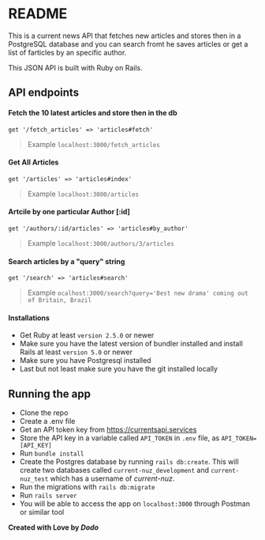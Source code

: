 # README

This is a current news API that fetches new articles and stores then in a PostgreSQL database and you can search fromt he saves articles or get a list of farticles by an specific author.

This JSON API is built with Ruby on Rails.

## API endpoints

#### Fetch the 10 latest articles and store then in the db

`get '/fetch_articles' => 'articles#fetch'`

> Example `localhost:3000/fetch_articles`

#### Get All Articles

`get '/articles' => 'articles#index'`

> Example `localhost:3000/articles`

#### Artcile by one particular Author [:id]

`get '/authors/:id/articles' => 'articles#by_author'`

> Example `localhost:3000/authors/3/articles`

#### Search articles by a "query" string

`get '/search' => 'articles#search'`

> Example `ocalhost:3000/search?query='Best new drama' coming out of Britain, Brazil`

#### Installations

- Get Ruby at least `version 2.5.0` or newer
- Make sure you have the latest version of bundler installed and install Rails at least `version 5.0` or newer
- Make sure you have Postgresql installed
- Last but not least make sure you have the git installed locally

## Running the app

- Clone the repo
- Create a .env file
- Get an API token key from https://currentsapi.services
- Store the API key in a variable called `API_TOKEN` in `.env` file, as `API_TOKEN=[API_KEY]`
- Run `bundle install`
- Create the Postgres database by running `rails db:create`. This will create two databases called `current-nuz_development` and `current-nuz_test` which has a username of _current-nuz_.
- Run the migrations with `rails db:migrate`
- Run `rails server`
- You will be able to access the app on `localhost:3000` through Postman or similar tool

**Created with Love by _Dodo_**
